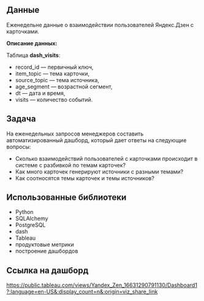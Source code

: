 ## Данные
Еженедельне данные о взаимодействии пользователей Яндекс.Дзен с карточками.

**Описание данных:**

Таблица **dash_visits**:
* record_id — первичный ключ,
* item_topic — тема карточки,
* source_topic — тема источника,
* age_segment — возрастной сегмент,
* dt — дата и время,
* visits — количество событий.

## Задача
На еженедельных запросов менеджеров составить автоматизированный дашборд, который дает ответы на следующие вопросы:
* Сколько взаимодействий пользователей с карточками происходит в системе с разбивкой по темам карточек?
* Как много карточек генерируют источники с разными темами?
* Как соотносятся темы карточек и темы источников?

## Использованные библиотеки
* Python
* SQLAlchemy
* PostgreSQL
* dash
* Tableau
* продуктовые метрики
* построение дашбордов

## Ссылка на дашборд
https://public.tableau.com/views/Yandex_Zen_16631290791130/Dashboard1?:language=en-US&:display_count=n&:origin=viz_share_link
